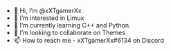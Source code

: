 - 👋 Hi, I’m @xXTgamerXx
- 👀 I’m interested in Limux
- 🌱 I’m currently learning C++ and Python.
- 💞️ I’m looking to collaborate on Themes
- 📫 How to reach me - xXTgamerXx#6134 on Discord

<!---
xXTgamerXx/xXTgamerXx is a ✨ special ✨ repository because its `README.md` (this file) appears on your GitHub profile.
You can click the Preview link to take a look at your changes.
--->
